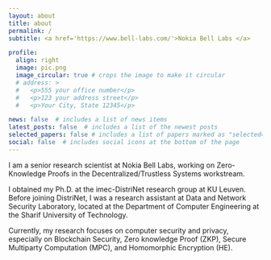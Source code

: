 ```yaml
---
layout: about
title: about
permalink: /
subtitle: <a href='https://www.bell-labs.com/'>Nokia Bell Labs </a>

profile:
  align: right
  image: pic.png
  image_circular: true # crops the image to make it circular
  # address: >
  #   <p>555 your office number</p>
  #   <p>123 your address street</p>
  #   <p>Your City, State 12345</p>

news: false  # includes a list of news items
latest_posts: false  # includes a list of the newest posts
selected_papers: false # includes a list of papers marked as "selected={true}"
social: false  # includes social icons at the bottom of the page
---
```


I am a senior research scientist at Nokia Bell Labs, working on Zero-Knowledge Proofs in the Decentralized/Trustless Systems workstream.

I obtained my Ph.D. at the imec-DistriNet research group at KU Leuven. Before joining DistriNet, I was a research assistant at Data and Network Security Laboratory, located at the Department of Computer Engineering at the Sharif University of Technology.

Currently, my research focuses on computer security and privacy, especially on Blockchain Security, Zero knowledge Proof (ZKP), Secure Multiparty Computation (MPC), and Homomorphic Encryption (HE).

<!-- Put your address / P.O. box / other info right below your picture. You can also disable any of these elements by editing `profile` property of the YAML header of your `_pages/about.md`. Edit `_bibliography/papers.bib` and Jekyll will render your [publications page](/al-folio/publications/) automatically. -->

<!-- Link to your social media connections, too. This theme is set up to use [Font Awesome icons](http://fortawesome.github.io/Font-Awesome/) and [Academicons](https://jpswalsh.github.io/academicons/), like the ones below. Add your Facebook, Twitter, LinkedIn, Google Scholar, or just disable all of them. -->